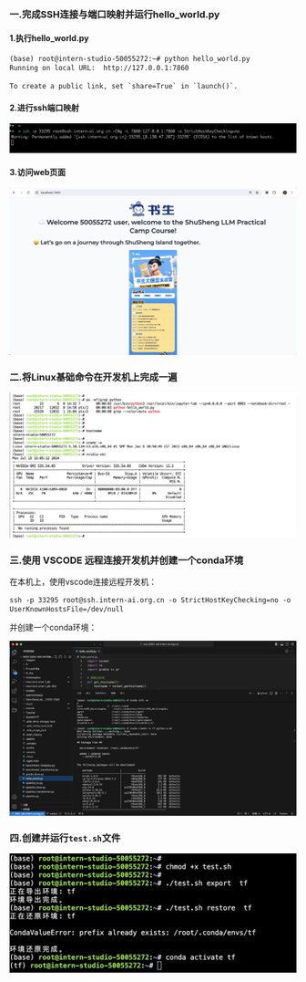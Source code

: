 ###  一.完成SSH连接与端口映射并运行hello_world.py

#### 1.执行hello_world.py

```
(base) root@intern-studio-50055272:~# python hello_world.py 
Running on local URL:  http://127.0.0.1:7860

To create a public link, set `share=True` in `launch()`.
```

#### 2.进行ssh端口映射

![](./端口映射.png)

#### 3.访问web页面

![](./web页面.png)





###  二.将Linux基础命令在开发机上完成一遍

![](./linux命令.png)



### 三.使用 VSCODE 远程连接开发机并创建一个conda环境

在本机上，使用vscode连接远程开发机：
```
ssh -p 33295 root@ssh.intern-ai.org.cn -o StrictHostKeyChecking=no -o UserKnownHostsFile=/dev/null
```

并创建一个conda环境：

![](./vscode远程连接并conda创建环境.png)



### 四.创建并运行`test.sh`文件

![](./执行test-sh.png)



